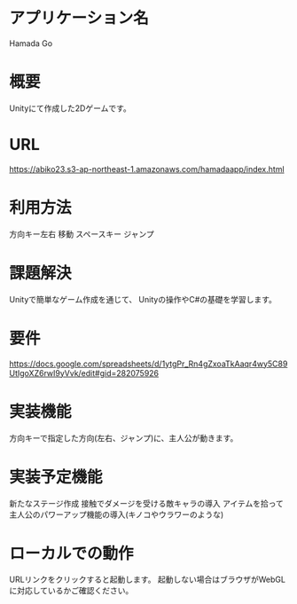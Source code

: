# アプリケーション名
Hamada Go

# 概要
Unityにて作成した2Dゲームです。

# URL
https://abiko23.s3-ap-northeast-1.amazonaws.com/hamadaapp/index.html

# 利用方法
方向キー左右 移動
スペースキー ジャンプ

# 課題解決
Unityで簡単なゲーム作成を通じて、 
Unityの操作やC#の基礎を学習します。

# 要件
https://docs.google.com/spreadsheets/d/1ytgPr_Rn4gZxoaTkAaqr4wy5C89UtIgoXZ6rwI9yVvk/edit#gid=282075926

# 実装機能
方向キーで指定した方向(左右、ジャンプ)に、主人公が動きます。

# 実装予定機能
新たなステージ作成
接触でダメージを受ける敵キャラの導入
アイテムを拾って主人公のパワーアップ機能の導入(キノコやウラワーのような)


# ローカルでの動作
URLリンクをクリックすると起動します。
起動しない場合はブラウザがWebGLに対応しているかご確認ください。


